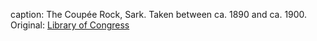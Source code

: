 caption: The Coupée Rock, Sark. Taken between ca. 1890 and ca. 1900. Original: [Library of Congress](http://www.loc.gov/pictures/item/2002696515/)
